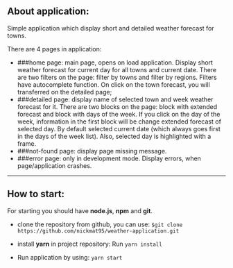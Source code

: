 ## About application:
Simple application which display short and detailed weather forecast for towns.

There are 4 pages in application: 
* ###home page: 
main page, opens on load application. Display short weather forecast for current day for all towns and current date. There are two filters on the page: filter by towns and filter by regions. Filters have autocomplete function. On click on the town forecast, you will transferred on the detailed page;
* ###detailed page: 
display name of selected town and week weather forecast for it. There are two blocks on the page: block with extended forecast and block with days of the week. If you click on the day of the week, information in the first block will be change extended forecast of selected day. By default selected current date (which always goes first in the days of the week list). Also, selected day is highlighted with a frame.
* ###not-found page: 
display page missing message.
* ###error page: 
only in development mode. Display errors, when page/application crashes.
***

## How to start:

For starting you should have **node.js**, **npm** and **git**.

* clone the repository from github, you can use:
`$git clone https://github.com/nickmat95/weather-application.git`

* install **yarn** in project repository:
Run `yarn install`

* Run application by using:
`yarn start`